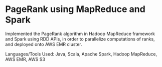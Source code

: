 # PageRank using MapReduce and Spark

Implemented the PageRank algorithm in Hadoop MapReduce framework and Spark using RDD APIs, in order to parallelize computations of ranks, and deployed onto AWS EMR cluster.


Languages/Tools Used: Java, Scala, Apache Spark, Hadoop MapReduce, AWS EMR, AWS S3